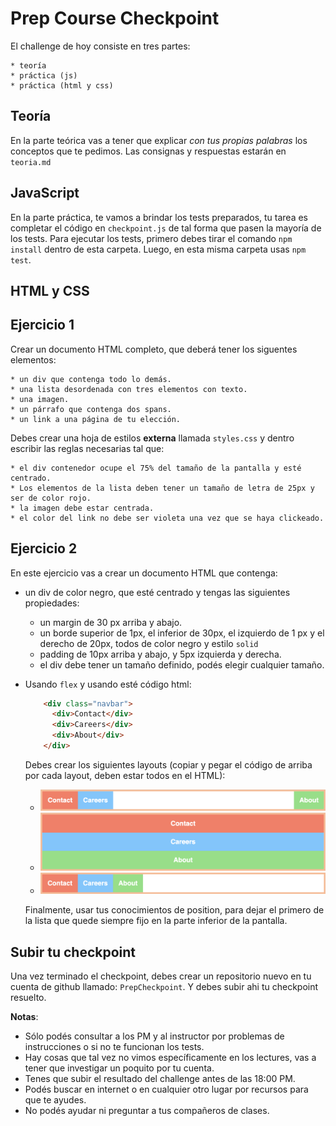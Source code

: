 # Prep Course Checkpoint
El challenge de hoy consiste en tres partes:

    * teoría
    * práctica (js)
    * práctica (html y css)


## Teoría

En la parte teórica vas a tener que explicar *con tus propias palabras* los conceptos que te pedimos. Las consignas y respuestas estarán en `teoria.md`

## JavaScript

En la parte práctica, te vamos a brindar los tests preparados, tu tarea es completar el código en `checkpoint.js` de tal forma que pasen la mayoría de los tests. Para ejecutar los tests, primero debes tirar el comando `npm install` dentro de esta carpeta.
Luego, en esta misma carpeta usas `npm test`.

## HTML y CSS

## Ejercicio 1

Crear un documento HTML completo, que deberá tener los siguentes elementos:

    * un div que contenga todo lo demás.
    * una lista desordenada con tres elementos con texto.
    * una imagen.
    * un párrafo que contenga dos spans.
    * un link a una página de tu elección.

Debes crear una hoja de estilos **externa** llamada `styles.css` y dentro escribir las reglas necesarias tal que:

    * el div contenedor ocupe el 75% del tamaño de la pantalla y esté centrado.
    * Los elementos de la lista deben tener un tamaño de letra de 25px y ser de color rojo.
    * la imagen debe estar centrada.
    * el color del link no debe ser violeta una vez que se haya clickeado.

## Ejercicio 2

En este ejercicio vas a crear un documento HTML que contenga:

* un div de color negro, que esté centrado y tengas las siguientes propiedades:
    - un margin de 30 px arriba y abajo.
    - un borde superior de 1px, el inferior de 30px, el izquierdo de 1 px y el derecho de 20px, todos de color negro y estilo `solid`
    - padding de 10px arriba y abajo, y 5px izquierda y derecha.
    - el div debe tener un tamaño definido, podés elegir cualquier tamaño.
* Usando `flex` y usando esté código html:
    ```html
        <div class="navbar">
          <div>Contact</div>
          <div>Careers</div>
          <div>About</div>
        </div>
    ```
    Debes crear los siguientes layouts (copiar y pegar el código de arriba por cada layout, deben estar todos en el HTML):

    - ![header](./img/header.png)
    - ![stack](./img/stack.png)
    - ![left](./img/left.png)

    Finalmente, usar tus conocimientos de position, para dejar el primero de la lista que quede siempre fijo en la parte inferior de la pantalla.

## Subir tu checkpoint

Una vez terminado el checkpoint, debes crear un repositorio nuevo en tu cuenta de github llamado: `PrepCheckpoint`. Y debes subir ahi tu checkpoint resuelto.

**Notas**:
* Sólo podés consultar a los PM y al instructor por problemas de instrucciones o si no te funcionan los tests.
* Hay cosas que tal vez no vimos específicamente en los lectures, vas a tener que investigar un poquito por tu cuenta.
* Tenes que subir el resultado del challenge antes de las 18:00 PM.
* Podés buscar en internet o en cualquier otro lugar por recursos para que te ayudes.
* No podés ayudar ni preguntar a tus compañeros de clases.